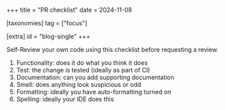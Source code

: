 +++
title = "PR checklist"
date = 2024-11-08

[taxonomies]
tag = ["focus"]

[extra]
id = "blog-single"
+++

Self-Review your own code using this checklist before requesting a review.

<!-- more -->

1. Functionality: does it do what you think it does
1. Test: the change is tested (ideally as part of CI)
1. Documentation: can you add supporting documentation
1. Smell: does anything look suspicious or odd
5. Formatting: ideally you have auto-formatting turned on
1. Spelling: ideally your IDE does this

